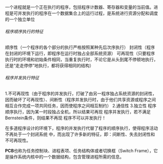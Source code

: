 一个进程就是一个正在执行的程序，包括程序计数器、寄存器和变量的当前值。进程是可并发执行的程序在一个数据集合上的运行过程，是系统进行资源分配和调度的一个独立单位



###### 程序顺序执行的特征

顺序性（一个程序的各个部分的执行严格按照某种先后次序执行）
封闭性（程序在封闭的环境下运行，即程序在运行时独占全部系统资源）
可再现性（只要程序执行时的环境和初始条件相同，当重复执行时，不论它是从头到尾不停顿地执行，还是“走走停停”地执行，都将获得相同的结构）



###### 程序并发执行特征

1.不可再现性（由于程序的并发执行，打破了由另一程序独占系统资源的封闭性，因而破坏了可再现性）、间断性（程序并发执行时，由于他们共享资源或程序之间相互合作完成一项共同任务，因而使程序之间相互制约）
2.通信性
3.独立性
程序顺序执行，因为某一时段独占全机，所以结果可再现
程序并发执行，若不满足Bernstein条件，则结果不再现
程序不可以并发执行！


在多道程序设计的环境下，程序的并发执行代替了程序的顺序执行，使得程序活动不再处于一个封闭系统
中，而出现了许多新的特征，即：间断性、失去封闭性和不可再现性。



**PCB**也称为任务控制块、进程表项、任务结构体或者切换框（Switch Frame），它是操作系统内核中的一个数据结构，包含管理进程所需的信息。